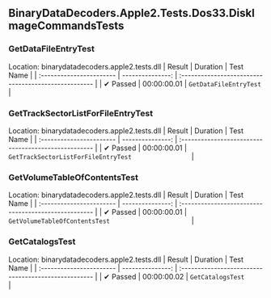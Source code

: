 ## BinaryDataDecoders.Apple2.Tests.Dos33.DiskImageCommandsTests

### GetDataFileEntryTest
 Location: binarydatadecoders.apple2.tests.dll
| Result                   | Duration         | Test Name                                          |
| :----------------------- | ---------------: | :--------------------------------------------------- |
|  ✔ Passed               | 00:00:00.01 | `GetDataFileEntryTest                              ` |

### GetTrackSectorListForFileEntryTest
 Location: binarydatadecoders.apple2.tests.dll
| Result                   | Duration         | Test Name                                          |
| :----------------------- | ---------------: | :--------------------------------------------------- |
|  ✔ Passed               | 00:00:00.01 | `GetTrackSectorListForFileEntryTest                ` |

### GetVolumeTableOfContentsTest
 Location: binarydatadecoders.apple2.tests.dll
| Result                   | Duration         | Test Name                                          |
| :----------------------- | ---------------: | :--------------------------------------------------- |
|  ✔ Passed               | 00:00:00.01 | `GetVolumeTableOfContentsTest                      ` |

### GetCatalogsTest
 Location: binarydatadecoders.apple2.tests.dll
| Result                   | Duration         | Test Name                                          |
| :----------------------- | ---------------: | :--------------------------------------------------- |
|  ✔ Passed               | 00:00:00.02 | `GetCatalogsTest                                   ` |

